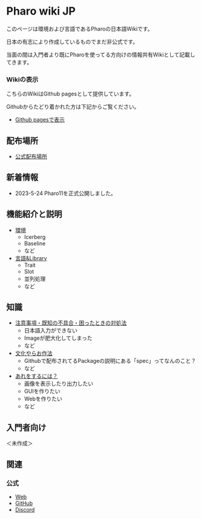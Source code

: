 # Pharo wiki JP

このページは環境および言語であるPharoの日本語Wikiです。

日本の有志により作成しているものでまだ非公式です。

当面の間は入門者より既にPharoを使ってる方向けの情報共有Wikiとして記載してきます。

### Wikiの表示

こちらのWikiはGithub pagesとして提供しています。

Githubからたどり着かれた方は下記からご覧ください。

- [Github pagesで表示](https://pharo-open-documentation-jp.github.io)

## 配布場所

- [公式配布場所](https://pharo.org/download)

## 新着情報

- 2023-5-24 Pharo11を正式公開しました。

## 機能紹介と説明

- [環境](contents/description/environment.md)
  - Icerberg
  - Baseline
  - など
- [言語&Library](contents/description/language-library.md)
  - Trait
  - Slot
  - 並列処理
  - など

## 知識

- [注意事項・既知の不具合・困ったときの対処法](contents/knowledge/caution-issue-solution.md)
  - 日本語入力ができない
  - Imageが肥大化してしまった
  - など
- [文化やらお作法](contents/knowledge/culture.md)
  - Githubで配布されてるPackageの説明にある「spec」ってなんのこと？
  - など
- [あれをするには？](contents/knowledge/method.md)
  - 画像を表示したり出力したい
  - GUIを作りたい
  - Webを作りたい
  - など

## 入門者向け

＜未作成＞

## 関連

### 公式

- [Web](https://pharo.org)
- [GitHub](https://github.com/pharo-project/pharo)
- [Discord](https://discord.gg/XCF69vw6WZ)
